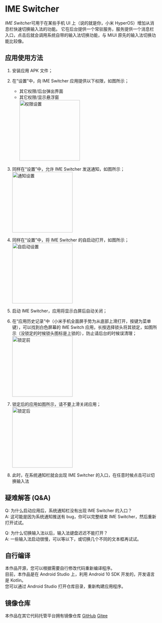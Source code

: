 # IME Switcher

*IME Switcher*可用于在某些手机 UI 上（说的就是你，小米 HyperOS）增加从消息栏快速切换输入法的功能。
它在后台提供一个常驻服务，服务提供一个消息栏入口，点击后就会调用系统自带的输入法切换功能，与 MIUI 原先的输入法切换功能比较像。

## 应用使用方法

1. 安装应用 APK 文件；
2. 在“设置”中，向 IME Switcher 应用提供以下权限，如图所示；
   - 其它权限/后台弹出界面
   - 其它权限/显示悬浮窗  
     <img src="https://gitee.com/apertureelectronic/ime-switcher/raw/master/manual_imgs/permission.jpg" alt="权限设置" width="200">
3. 同样在“设置”中，允许 IME Switcher 发送通知，如图所示；
   <img src="https://gitee.com/apertureelectronic/ime-switcher/raw/master/manual_imgs/notification.jpg" alt="通知设置" width="200">
4. 同样在“设置”中，将 IME Switcher 的自启动打开，如图所示；
   <img src="https://gitee.com/apertureelectronic/ime-switcher/raw/master/manual_imgs/autostart.jpg" alt="自启动设置" width="200">

5. 启动 IME Switcher，应用将显示白屏后自动关闭；
6. 在“应用历史记录”中（小米手机全面屏手势为从底部上滑打开，按键为菜单键），可以找到白色屏幕的 IME Switch 应用，长按选择锁头将其锁定，如图所示（没锁定的时候锁头图标是上锁的），防止请后台的时候误清理；
   <img src="https://gitee.com/apertureelectronic/ime-switcher/raw/master/manual_imgs/lock.jpg" alt="锁定前" width="200">
7. 锁定后的应用如图所示，请不要上滑关闭应用；
   <img src="https://gitee.com/apertureelectronic/ime-switcher/raw/master/manual_imgs/locked.jpg" alt="锁定后" width="200">
8. 此时，在系统通知栏就会出现 IME Switcher 的入口，在任意时候点击可以切换输入法

## 疑难解答 (Q&A)

Q: 为什么启动应用后，系统通知栏没有出现 IME Switcher 的入口？  
A: 这可能是因为系统通知推送有 bug，你可以完整结束 IME Switcher，然后重新打开试试。

Q: 为什么切换输入法以后，输入法键盘迟迟不能打开？  
A: 一些输入法启动很慢，可以等以下，或切换几个不同的文本框再试试。

## 自行编译

本作品开源，您可以根据需要自行修改代码重新编译程序。  
目前，本作品是在 Android Studio 上，利用 Android 10 SDK 开发的，开发语言是 Kotlin。  
您可以通过 Android Studio 打开仓库目录，重新构建应用程序。

## 镜像仓库

本作品在其它代码托管平台拥有镜像仓库 [GitHub](https://github.com/Aperture-Electronic/IME-Switcher) [Gitee](https://gitee.com/apertureelectronic/ime-switcher)
